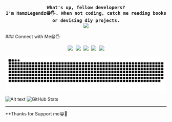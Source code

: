 <!-- Inspiration: https://github.com/Waishnav -->
<p align="center"><samp><b>
  What's up, fellow developers?
  <br>
  I'm HamzLegendz😁🖐️. When not coding, catch me reading books or devising diy projects.
  <br>
  <img src="https://readme-typing-svg.herokuapp.com?font=Cascadia+Code&duration=4000&pause=1000&color=D16AFF&size=16&width=520&center=true&lines=I+code+with+purpose%2C+shaping+pixels+and+possibilities%2C+;and+unravel+the+mysteries+of+technology." />
  <br>
</b></samp></p>
### Connect with Me😁🖐️
<br>

<p align="center"><samp>
<a href="[https://https://instagram.com/hamz_corez" target="_blank" style="text-decoration: none !important"><img src="https://img.shields.io/badge/Instagram-E4405F?style=flat-square&logo=instagram&logoColor=white" /></a>
<a href="[https://https://wa.me/6285272386405" target="_blank" style="text-decoration: none !important"><img src="https://img.shields.io/badge/WhatsApp-25D366?style=flat-square&logo=whatsapp&logoColor=white" /></a>
<a href="https://stackoverflow.com/users/11377112" target="_blank" style="text-decoration: none !important"><img src="https://img.shields.io/badge/Stack_Overflow-FE7A16?style=for-the-badge&logo=stack-overflow&logoColor=white" /></a>
<a href="https://discord.com/users/329643205182095360" target="_blank" style="text-decoration: none !important"><img src="https://img.shields.io/badge/Discord-5865F2?style=for-the-badge&logo=discord&logoColor=white" /></a>
<a href="https://codeforces.com/profile/animeshz916" target="_blank" style="text-decoration: none !important"><img src="https://img.shields.io/badge/Codeforces-445f9d?style=for-the-badge&logo=Codeforces&logoColor=white" /></a>
</samp></p>


![Snake animation](https://github.com/cutePanda123/cutePanda123/blob/output/github-contribution-grid-snake.svg)

<!-- ![GitHub stats](https://github-readme-stats.vercel.app/api?username=cutePanda123&show_icons=true&hide_border=true&custom_title=GitHub%20Stats) -->

<!-- [![Top Languages](https://github-readme-stats.vercel.app/api/top-langs/?username=cutePanda123&layout=compact&hide_border=true)](https://github.com/cutePanda123/github-readme-stats) -->

<!-- 📊 &nbsp;**This week I spent my time on**

![wakatime stats](https://github-readme-stats-taupe-two.vercel.app/api/wakatime?username=cutePanda123&hide_title=true&hide_border=true&langs_count=5&bg_color=00000000&text_color=777) -->
 ![Alt text](https://spotify-recently-played-readme.vercel.app/api?user=31ep4t7scar2rluyqqib6vkd3esm)
![GitHub Stats](https://github-readme-stats.vercel.app/api?username=HamzLegendz&show_icons=true&theme=tokyonight)


---

**Thanks for Support me😁🌟
